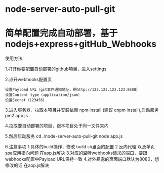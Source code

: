 # node-server-auto-pull-git

# 简单配置完成自动部署，基于nodejs+express+gitHub_Webhooks

使用方法 

1.打开你要配置自动部署的github项目，进入settings

2.点开webhooks配置页 

    设置Payload URL（git事件通知地址，例http://123.123.123.123:8888）
    设置Content type（application/json）
    设置Secret（123456）

3.进入服务器，拉取本项目并安装依赖 npm install (建议 cnpm install),启动服务pm2 app.js

4.拉取要自动部署的项目，跟本项目处于同一文件夹内

5.然后启动服务 
    cd ./node-server-auto-pull-git
    node app.js

6.注意事项
    1.具体的build操作，修改 build.sh里面的配置
    2.反向代理 以及单页spa应用指向问题  在app.js解决
    3.对应的监听webhooks请求的端口，要跟webhooks配置中Payload URL保持一致
    4.对外暴露的页面端口默认为8080，想修改的话 在app.js解决

